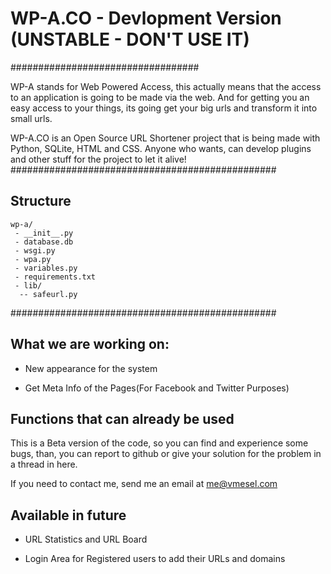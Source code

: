 # WP-A.CO - Devlopment Version (UNSTABLE - DON'T USE IT)
##################################

WP-A stands for Web Powered Access, this actually means that the access to an application is going to be made via the web. And for getting you an easy access to your things, its going get your big urls and transform it into small urls.

WP-A.CO is an Open Source URL Shortener project that is being made with Python, SQLite, HTML and CSS.
Anyone who wants, can develop plugins and other stuff for the project to let it alive!
################################################
## Structure
```
wp-a/
 - __init__.py
 - database.db
 - wsgi.py
 - wpa.py
 - variables.py
 - requirements.txt
 - lib/
  -- safeurl.py
```
################################################
## What we are working on:

- New appearance for the system

- Get Meta Info of the Pages(For Facebook and Twitter Purposes)

## Functions that can already be used

This is a Beta version of the code, so you can find and experience some bugs, than, you can report to github or give your solution for the problem in a thread in here.

If you need to contact me, send me an email at me@vmesel.com

## Available in future

- URL Statistics and URL Board

- Login Area for Registered users to add their URLs and domains
